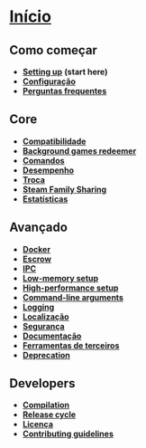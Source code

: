 # **[Início](https://github.com/JustArchi/ArchiSteamFarm/wiki)**

## Como começar

* **[Setting up](https://github.com/JustArchi/ArchiSteamFarm/wiki/Setting-up)** **(start here)**
* **[Configuração](https://github.com/JustArchi/ArchiSteamFarm/wiki/Configuration)**
* **[Perguntas frequentes](https://github.com/JustArchi/ArchiSteamFarm/wiki/FAQ)**

## Core

* **[Compatibilidade](https://github.com/JustArchi/ArchiSteamFarm/wiki/Compatibility)**
* **[Background games redeemer](https://github.com/JustArchi/ArchiSteamFarm/wiki/Background-games-redeemer)**
* **[Comandos](https://github.com/JustArchi/ArchiSteamFarm/wiki/Commands)**
* **[Desempenho](https://github.com/JustArchi/ArchiSteamFarm/wiki/Performance)**
* **[Troca](https://github.com/JustArchi/ArchiSteamFarm/wiki/Trading)**
* **[Steam Family Sharing](https://github.com/JustArchi/ArchiSteamFarm/wiki/Steam-Family-Sharing)**
* **[Estatísticas](https://github.com/JustArchi/ArchiSteamFarm/wiki/Statistics)**

## Avançado

* **[Docker](https://github.com/JustArchi/ArchiSteamFarm/wiki/Docker)**
* **[Escrow](https://github.com/JustArchi/ArchiSteamFarm/wiki/Escrow)**
* **[IPC](https://github.com/JustArchi/ArchiSteamFarm/wiki/IPC)**
* **[Low-memory setup](https://github.com/JustArchi/ArchiSteamFarm/wiki/Low-memory-setup)**
* **[High-performance setup](https://github.com/JustArchi/ArchiSteamFarm/wiki/High-performance-setup)**
* **[Command-line arguments](https://github.com/JustArchi/ArchiSteamFarm/wiki/Command-line-arguments)**
* **[Logging](https://github.com/JustArchi/ArchiSteamFarm/wiki/Logging)**
* **[Localização](https://github.com/JustArchi/ArchiSteamFarm/wiki/Localization)**
* **[Segurança](https://github.com/JustArchi/ArchiSteamFarm/wiki/Security)**
* **[Documentação](https://github.com/JustArchi/ArchiSteamFarm/wiki/Documentation)**
* **[Ferramentas de terceiros](https://github.com/JustArchi/ArchiSteamFarm/wiki/Third-party-tools)**
* **[Deprecation](https://github.com/JustArchi/ArchiSteamFarm/wiki/Deprecation)**

## Developers

* **[Compilation](https://github.com/JustArchi/ArchiSteamFarm/wiki/Compilation)**
* **[Release cycle](https://github.com/JustArchi/ArchiSteamFarm/wiki/Release-cycle)**
* **[Licença](https://github.com/JustArchi/ArchiSteamFarm/wiki/License)**
* **[Contributing guidelines](https://github.com/JustArchi/ArchiSteamFarm/blob/master/.github/CONTRIBUTING.md)**